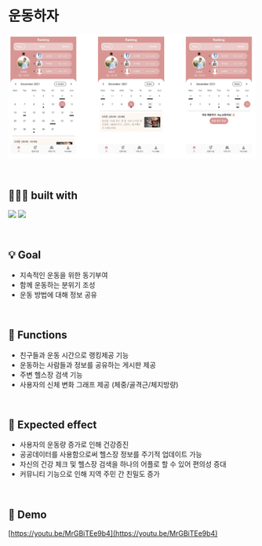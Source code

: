 # 운동하자
![](./readmeImage/mainPage.png)

<br>

## 👨🏻‍💻 built with
<img src="https://img.shields.io/badge/Flutter-%2302569B.svg?style=for-the-badge&logo=Flutter&logoColor=white"> <img src="https://img.shields.io/badge/firebase-%23039BE5.svg?style=for-the-badge&logo=firebase">

<br>

## 💡 Goal
* 지속적인 운동을 위한 동기부여<br>
* 함께 운동하는 분위기 조성<br>
* 운동 방법에 대해 정보 공유<br>

<br>

## 📱 Functions
* 친구들과 운동 시간으로 랭킹제공 기능
* 운동하는 사람들과 정보를 공유하는 게시판 제공
* 주변 헬스장 검색 기능
* 사용자의 신체 변화 그래프 제공 (체중/골격근/체지방량)

<br>

## 🔆 Expected effect
* 사용자의 운동량 증가로 인해 건강증진
* 공공데이터를 사용함으로써 헬스장 정보를 주기적 업데이트 가능
* 자신의 건강 체크 및 헬스장 검색을 하나의 어플로 할 수 있어 편의성 증대
* 커뮤니티 기능으로 인해 지역 주민 간 친밀도 증가

<br>

## 🎥 Demo
[https://youtu.be/MrGBiTEe9b4](https://youtu.be/MrGBiTEe9b4)  
